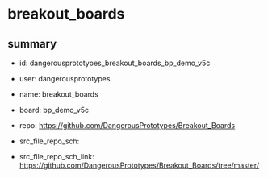 # breakout_boards
 
## summary 
* id: dangerousprototypes_breakout_boards_bp_demo_v5c
* user: dangerousprototypes
* name: breakout_boards
* board: bp_demo_v5c
* repo: https://github.com/DangerousPrototypes/Breakout_Boards



* src_file_repo_sch: 
* src_file_repo_sch_link: https://github.com/DangerousPrototypes/Breakout_Boards/tree/master/




